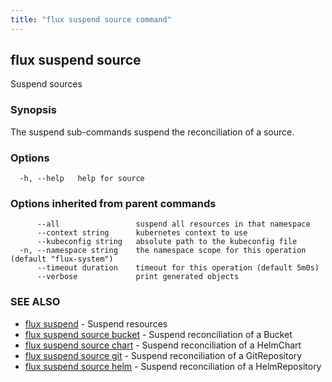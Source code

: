 ```yaml
---
title: "flux suspend source command"
---
```

## flux suspend source

Suspend sources

### Synopsis

The suspend sub-commands suspend the reconciliation of a source.

### Options

```
  -h, --help   help for source
```

### Options inherited from parent commands

```
      --all                 suspend all resources in that namespace
      --context string      kubernetes context to use
      --kubeconfig string   absolute path to the kubeconfig file
  -n, --namespace string    the namespace scope for this operation (default "flux-system")
      --timeout duration    timeout for this operation (default 5m0s)
      --verbose             print generated objects
```

### SEE ALSO

* [flux suspend](../flux_suspend/)	 - Suspend resources
* [flux suspend source bucket](../flux_suspend_source_bucket/)	 - Suspend reconciliation of a Bucket
* [flux suspend source chart](../flux_suspend_source_chart/)	 - Suspend reconciliation of a HelmChart
* [flux suspend source git](../flux_suspend_source_git/)	 - Suspend reconciliation of a GitRepository
* [flux suspend source helm](../flux_suspend_source_helm/)	 - Suspend reconciliation of a HelmRepository

